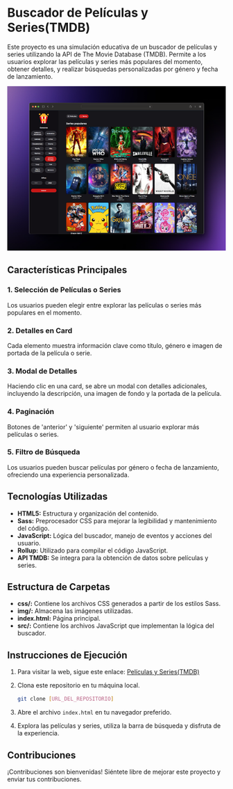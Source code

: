# Buscador de Películas y Series(TMDB)

Este proyecto es una simulación educativa de un buscador de películas y series utilizando la API de The Movie Database (TMDB). Permite a los usuarios explorar las películas y series más populares del momento, obtener detalles, y realizar búsquedas personalizadas por género y fecha de lanzamiento.

![Imagen de La home](img/pelicula-1.png)

## Características Principales

### 1. Selección de Películas o Series
Los usuarios pueden elegir entre explorar las películas o series más populares en el momento.

### 2. Detalles en Card
Cada elemento muestra información clave como título, género e imagen de portada de la película o serie.

### 3. Modal de Detalles
Haciendo clic en una card, se abre un modal con detalles adicionales, incluyendo la descripción, una imagen de fondo y la portada de la película.

### 4. Paginación
Botones de 'anterior' y 'siguiente' permiten al usuario explorar más películas o series.

### 5. Filtro de Búsqueda
Los usuarios pueden buscar películas por género o fecha de lanzamiento, ofreciendo una experiencia personalizada.

## Tecnologías Utilizadas

- **HTML5:** Estructura y organización del contenido.
- **Sass:** Preprocesador CSS para mejorar la legibilidad y mantenimiento del código.
- **JavaScript:** Lógica del buscador, manejo de eventos y acciones del usuario.
- **Rollup:** Utilizado para compilar el código JavaScript.
- **API TMDB:** Se integra para la obtención de datos sobre películas y series.

## Estructura de Carpetas

- **css/:** Contiene los archivos CSS generados a partir de los estilos Sass.
- **img/:** Almacena las imágenes utilizadas.
- **index.html:** Página principal.
- **src/:** Contiene los archivos JavaScript que implementan la lógica del buscador.

## Instrucciones de Ejecución

1. Para visitar la web, sigue este enlace: [Películas y Series(TMDB)](https://horaciomartinez17.github.io/buscador-peliculas-series-TMDB/)

2. Clona este repositorio en tu máquina local.

    ```bash
    git clone [URL_DEL_REPOSITORIO]
    ```

3. Abre el archivo `index.html` en tu navegador preferido.

4. Explora las películas y series, utiliza la barra de búsqueda y disfruta de la experiencia.


## Contribuciones

¡Contribuciones son bienvenidas! Siéntete libre de mejorar este proyecto y enviar tus contribuciones.
